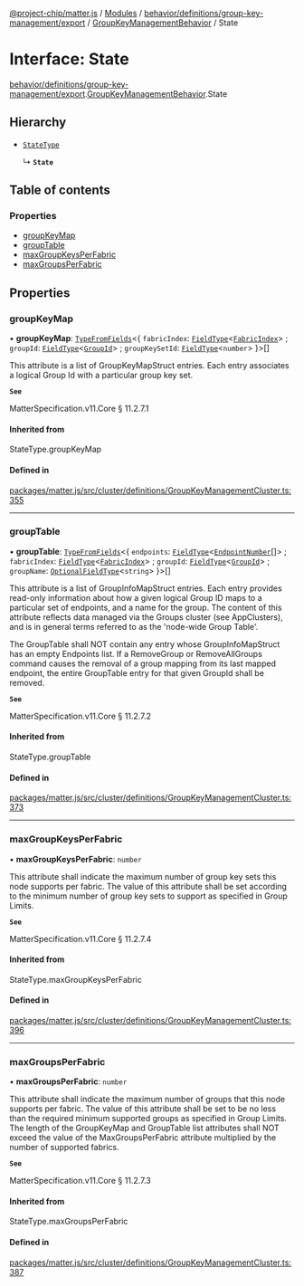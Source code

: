 [@project-chip/matter.js](../README.md) / [Modules](../modules.md) / [behavior/definitions/group-key-management/export](../modules/behavior_definitions_group_key_management_export.md) / [GroupKeyManagementBehavior](../modules/behavior_definitions_group_key_management_export.GroupKeyManagementBehavior.md) / State

# Interface: State

[behavior/definitions/group-key-management/export](../modules/behavior_definitions_group_key_management_export.md).[GroupKeyManagementBehavior](../modules/behavior_definitions_group_key_management_export.GroupKeyManagementBehavior.md).State

## Hierarchy

- [`StateType`](../modules/behavior_definitions_group_key_management_export._internal_.md#statetype)

  ↳ **`State`**

## Table of contents

### Properties

- [groupKeyMap](behavior_definitions_group_key_management_export.GroupKeyManagementBehavior.State.md#groupkeymap)
- [groupTable](behavior_definitions_group_key_management_export.GroupKeyManagementBehavior.State.md#grouptable)
- [maxGroupKeysPerFabric](behavior_definitions_group_key_management_export.GroupKeyManagementBehavior.State.md#maxgroupkeysperfabric)
- [maxGroupsPerFabric](behavior_definitions_group_key_management_export.GroupKeyManagementBehavior.State.md#maxgroupsperfabric)

## Properties

### groupKeyMap

• **groupKeyMap**: [`TypeFromFields`](../modules/tlv_export.md#typefromfields)\<\{ `fabricIndex`: [`FieldType`](tlv_export.FieldType.md)\<[`FabricIndex`](../modules/datatype_export.md#fabricindex)\> ; `groupId`: [`FieldType`](tlv_export.FieldType.md)\<[`GroupId`](../modules/datatype_export.md#groupid)\> ; `groupKeySetId`: [`FieldType`](tlv_export.FieldType.md)\<`number`\>  }\>[]

This attribute is a list of GroupKeyMapStruct entries. Each entry associates a logical Group Id with a
particular group key set.

**`See`**

MatterSpecification.v11.Core § 11.2.7.1

#### Inherited from

StateType.groupKeyMap

#### Defined in

[packages/matter.js/src/cluster/definitions/GroupKeyManagementCluster.ts:355](https://github.com/project-chip/matter.js/blob/6d3b6a5d957d88a9231d6ecab4bb41f8133112be/packages/matter.js/src/cluster/definitions/GroupKeyManagementCluster.ts#L355)

___

### groupTable

• **groupTable**: [`TypeFromFields`](../modules/tlv_export.md#typefromfields)\<\{ `endpoints`: [`FieldType`](tlv_export.FieldType.md)\<[`EndpointNumber`](../modules/datatype_export.md#endpointnumber)[]\> ; `fabricIndex`: [`FieldType`](tlv_export.FieldType.md)\<[`FabricIndex`](../modules/datatype_export.md#fabricindex)\> ; `groupId`: [`FieldType`](tlv_export.FieldType.md)\<[`GroupId`](../modules/datatype_export.md#groupid)\> ; `groupName`: [`OptionalFieldType`](tlv_export.OptionalFieldType.md)\<`string`\>  }\>[]

This attribute is a list of GroupInfoMapStruct entries. Each entry provides read-only information about
how a given logical Group ID maps to a particular set of endpoints, and a name for the group. The
content of this attribute reflects data managed via the Groups cluster (see AppClusters), and is in
general terms referred to as the 'node-wide Group Table'.

The GroupTable shall NOT contain any entry whose GroupInfoMapStruct has an empty Endpoints list. If a
RemoveGroup or RemoveAllGroups command causes the removal of a group mapping from its last mapped
endpoint, the entire GroupTable entry for that given GroupId shall be removed.

**`See`**

MatterSpecification.v11.Core § 11.2.7.2

#### Inherited from

StateType.groupTable

#### Defined in

[packages/matter.js/src/cluster/definitions/GroupKeyManagementCluster.ts:373](https://github.com/project-chip/matter.js/blob/6d3b6a5d957d88a9231d6ecab4bb41f8133112be/packages/matter.js/src/cluster/definitions/GroupKeyManagementCluster.ts#L373)

___

### maxGroupKeysPerFabric

• **maxGroupKeysPerFabric**: `number`

This attribute shall indicate the maximum number of group key sets this node supports per fabric. The
value of this attribute shall be set according to the minimum number of group key sets to support as
specified in Group Limits.

**`See`**

MatterSpecification.v11.Core § 11.2.7.4

#### Inherited from

StateType.maxGroupKeysPerFabric

#### Defined in

[packages/matter.js/src/cluster/definitions/GroupKeyManagementCluster.ts:396](https://github.com/project-chip/matter.js/blob/6d3b6a5d957d88a9231d6ecab4bb41f8133112be/packages/matter.js/src/cluster/definitions/GroupKeyManagementCluster.ts#L396)

___

### maxGroupsPerFabric

• **maxGroupsPerFabric**: `number`

This attribute shall indicate the maximum number of groups that this node supports per fabric. The value
of this attribute shall be set to be no less than the required minimum supported groups as specified in
Group Limits. The length of the GroupKeyMap and GroupTable list attributes shall NOT exceed the value of
the MaxGroupsPerFabric attribute multiplied by the number of supported fabrics.

**`See`**

MatterSpecification.v11.Core § 11.2.7.3

#### Inherited from

StateType.maxGroupsPerFabric

#### Defined in

[packages/matter.js/src/cluster/definitions/GroupKeyManagementCluster.ts:387](https://github.com/project-chip/matter.js/blob/6d3b6a5d957d88a9231d6ecab4bb41f8133112be/packages/matter.js/src/cluster/definitions/GroupKeyManagementCluster.ts#L387)
